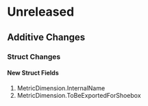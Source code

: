 # Unreleased

## Additive Changes

### Struct Changes

#### New Struct Fields

1. MetricDimension.InternalName
1. MetricDimension.ToBeExportedForShoebox
